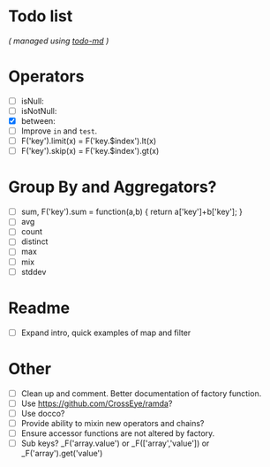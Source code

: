 # Todo list

_\( managed using [todo-md](https://github.com/Hypercubed/todo-md) \)_

# Operators

- [ ] isNull:
- [ ] isNotNull:
- [x] between:
- [ ] Improve `in` and `test`.
- [ ] F('key').limit(x) = F('key.$index').lt(x)
- [ ] F('key').skip(x)  = F('key.$index').gt(x)

# Group By and Aggregators?

- [ ] sum, F('key').sum = function(a,b) { return a['key']+b['key']; }
- [ ] avg
- [ ] count
- [ ] distinct
- [ ] max
- [ ] mix
- [ ] stddev

# Readme

- [ ] Expand intro, quick examples of map and filter

# Other
- [ ] Clean up and comment.  Better documentation of factory function.
- [ ] Use https://github.com/CrossEye/ramda?
- [ ] Use docco?
- [ ] Provide ability to mixin new operators and chains?
- [ ] Ensure accessor functions are not altered by factory.
- [ ] Sub keys?  _F('array.value') or _F(['array','value']) or _F('array').get('value')

